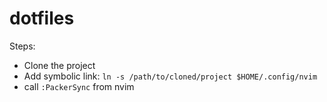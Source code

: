 # dotfiles

Steps:
* Clone the project
* Add symbolic link:
`ln -s /path/to/cloned/project $HOME/.config/nvim`
* call `:PackerSync` from nvim
